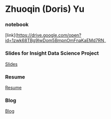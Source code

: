 # Zhuoqin (Doris) Yu 

### notebook 
[link](https://drive.google.com/open?id=1zwk68TBg9IwDom5BmpnOmFnaKaEMd7RN_


### Slides for Insight Data Science Project
[Slides](https://goo.gl/bWNycS)

### Resume
[Resume](https://drive.google.com/file/d/1C6Qi0BjW3HA5L6mgxq7zyf9JfTIf9RzD/view?usp=sharing)

### Blog
[Blog](https://medium.com/@zhuoqiny/max-stream-how-to-boost-video-watch-time-7fcd31579db1)

